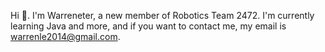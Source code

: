 Hi 👋. I'm Warreneter, a new member of Robotics Team 2472. I'm currently learning Java and more, and if you want to contact me, my email is warrenle2014@gmail.com.

<!---
Warreneter/Warreneter is a ✨ special ✨ repository because its `README.md` (this file) appears on your GitHub profile.
You can click the Preview link to take a look at your changes.
--->
